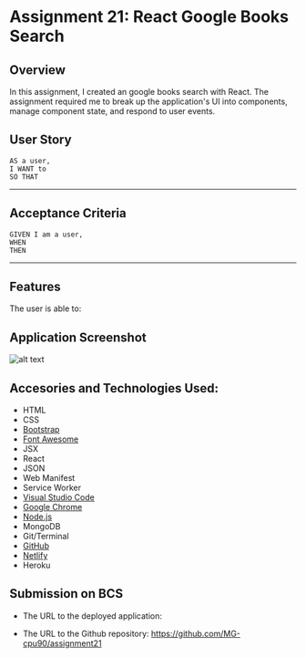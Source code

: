 # Assignment 21: React Google Books Search

## Overview

In this assignment, I created an google books search with React. The assignment required me to break up the application's UI into components, manage component state, and respond to user events.

## User Story

```
AS a user, 
I WANT to  
SO THAT 
```
- - -

## Acceptance Criteria

```
GIVEN I am a user, 
WHEN 
THEN 

```
- - -

## Features

The user is able to:


## Application Screenshot

![alt text](./public/employee_directory.png "Assignment 19 Screen Shot")

## Accesories and Technologies Used:
* HTML
* CSS
* [Bootstrap](https://getbootstrap.com/)
* [Font Awesome](https://fontawesome.com/)
* JSX
* React
* JSON
* Web Manifest
* Service Worker
* [Visual Studio Code](https://code.visualstudio.com/)
* [Google Chrome](http://www.google.com/chrome)
* [Node.js](https://nodejs.org/en/)
* MongoDB
* Git/Terminal
* [GitHub](https://github.com/)
* [Netlify](https://www.netlify.com/)
* Heroku


## Submission on BCS

* The URL to the deployed application: 

* The URL to the Github repository: https://github.com/MG-cpu90/assignment21 
